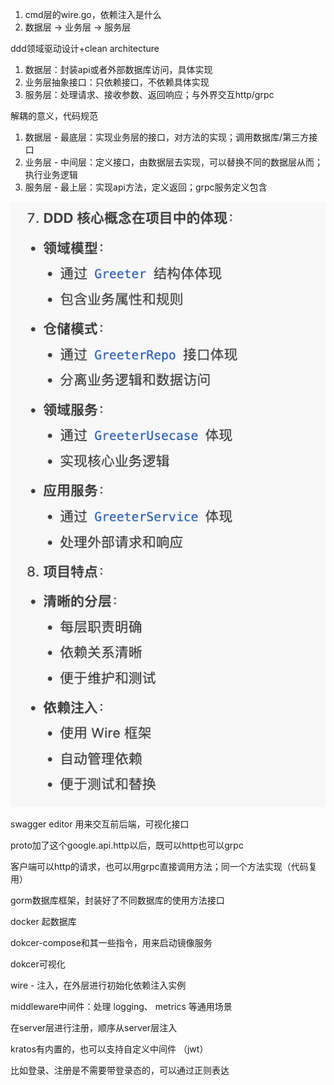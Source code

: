 1. cmd层的wire.go，依赖注入是什么
2. 数据层 -> 业务层 -> 服务层

ddd领域驱动设计+clean architecture

1. 数据层：封装api或者外部数据库访问，具体实现
2. 业务层抽象接口：只依赖接口，不依赖具体实现
3. 服务层：处理请求、接收参数、返回响应；与外界交互http/grpc

解耦的意义，代码规范

1. 数据层 - 最底层：实现业务层的接口，对方法的实现；调用数据库/第三方接口
2. 业务层 - 中间层：定义接口，由数据层去实现，可以替换不同的数据层从而；执行业务逻辑
3. 服务层 - 最上层：实现api方法，定义返回；grpc服务定义包含

![1746971308593](images/john_readcode/1746971308593.png)

swagger editor 用来交互前后端，可视化接口

proto加了这个google.api.http以后，既可以http也可以grpc

客户端可以http的请求，也可以用grpc直接调用方法；同一个方法实现（代码复用）

gorm数据库框架，封装好了不同数据库的使用方法接口

docker 起数据库

dokcer-compose和其一些指令，用来启动镜像服务

dokcer可视化

wire - 注入，在外层进行初始化依赖注入实例

middleware中间件：处理 logging、 metrics 等通用场景

在server层进行注册，顺序从server层注入

kratos有内置的，也可以支持自定义中间件 （jwt）

比如登录、注册是不需要带登录态的，可以通过正则表达

